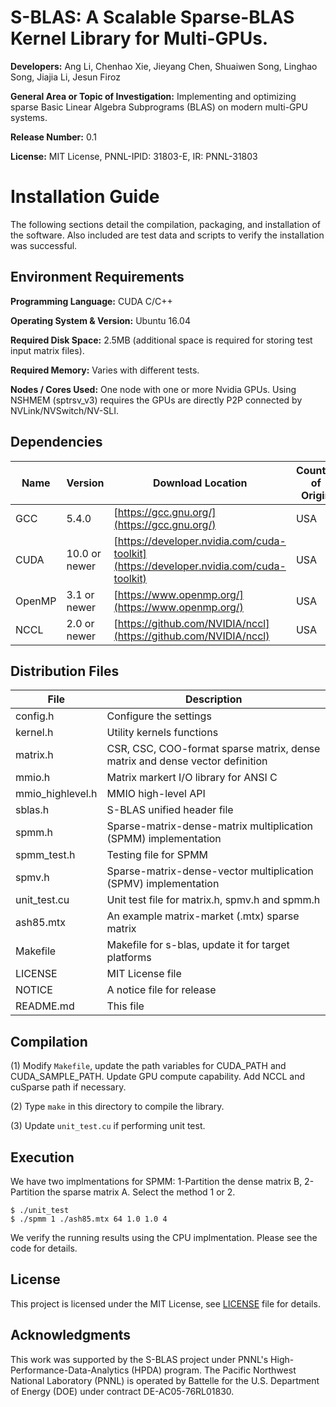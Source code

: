 S-BLAS: A Scalable Sparse-BLAS Kernel Library for Multi-GPUs.
=================

**Developers:** Ang Li, Chenhao Xie, Jieyang Chen, Shuaiwen Song, Linghao Song, Jiajia Li, Jesun Firoz

**General Area or Topic of Investigation:** Implementing and optimizing sparse Basic Linear Algebra Subprograms (BLAS) on modern multi-GPU systems.

**Release Number:** 0.1

**License:** MIT License, PNNL-IPID: 31803-E, IR: PNNL-31803

Installation Guide
==================

The following sections detail the compilation, packaging, and installation of the software. Also included are test data and scripts to verify the installation was successful.

Environment Requirements
------------------------

**Programming Language:** CUDA C/C++

**Operating System & Version:** Ubuntu 16.04

**Required Disk Space:** 2.5MB (additional space is required for storing test input matrix files).

**Required Memory:** Varies with different tests.

**Nodes / Cores Used:** One node with one or more Nvidia GPUs. Using NSHMEM (sptrsv_v3) requires the GPUs are directly P2P connected by NVLink/NVSwitch/NV-SLI.

Dependencies
------------
| Name | Version | Download Location | Country of Origin | Special Instructions |
| ---- | ------- | ----------------- | ----------------- | -------------------- |
| GCC | 5.4.0 | [https://gcc.gnu.org/](https://gcc.gnu.org/) | USA | None |  
| CUDA | 10.0 or newer | [https://developer.nvidia.com/cuda-toolkit](https://developer.nvidia.com/cuda-toolkit) | USA | None |  
| OpenMP | 3.1 or newer |[https://www.openmp.org/](https://www.openmp.org/) | USA | None |  
| NCCL | 2.0 or newer | [https://github.com/NVIDIA/nccl](https://github.com/NVIDIA/nccl) | USA | None |

Distribution Files
------------------
| File | Description |
| ---- | ------- |
| config.h | Configure the settings |
| kernel.h | Utility kernels functions |
| matrix.h | CSR, CSC, COO-format sparse matrix, dense matrix and dense vector definition |
| mmio.h   | Matrix markert I/O library for ANSI C |
| mmio_highlevel.h | MMIO high-level API |
| sblas.h | S-BLAS unified header file |
| spmm.h  | Sparse-matrix-dense-matrix multiplication (SPMM) implementation |
| spmm_test.h | Testing file for SPMM |
| spmv.h  | Sparse-matrix-dense-vector multiplication (SPMV) implementation |
| unit_test.cu | Unit test file for matrix.h, spmv.h and spmm.h |
| ash85.mtx | An example matrix-market (.mtx) sparse matrix |
| Makefile  | Makefile for s-blas, update it for target platforms |
| LICENSE   | MIT License file |
| NOTICE    | A notice file for release |
| README.md | This file |


Compilation
-------------------------

(1) Modify ```Makefile```, update the path variables for CUDA_PATH and CUDA_SAMPLE_PATH. Update GPU compute capability. Add NCCL and cuSparse path if necessary.

(2) Type ```make``` in this directory to compile the library. 

(3) Update ```unit_test.cu``` if performing unit test.

Execution
----------

We have two implmentations for SPMM: 1-Partition the dense matrix B, 2-Partition the sparse matrix A. Select the method 1 or 2.

```shell
$ ./unit_test
$ ./spmm 1 ./ash85.mtx 64 1.0 1.0 4
```

We verify the running results using the CPU implmentation. Please see the code for details.

License
----------
This project is licensed under the MIT License, see [LICENSE](./LICENSE) file for details.

Acknowledgments
----------
This work was supported by the S-BLAS project under PNNL's High-Performance-Data-Analytics (HPDA) program. The Pacific Northwest National Laboratory (PNNL) is operated by Battelle for the U.S. Department of Energy (DOE) under contract DE-AC05-76RL01830.
